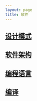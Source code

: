 ```yaml
---
layout: page
title: 软件
---
```


## [设计模式](page/design_pattern)

## [软件架构](page/architecture)

## [编程语言](/page/language)

## [编译](/page/compile)
